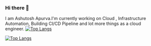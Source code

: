 ### Hi there 👋
I am Ashutosh Apurva.I'm currently working on Cloud , Infrastructure Automation, Building CI/CD Pipeline and lot more things as a cloud engineer.
[![Top Langs](https://github-readme-stats.vercel.app/api/top-langs/?username=Apurva14A&hide_progress=false)](https://github.com/anuraghazra/github-readme-stats)


[![Top Langs](https://github-readme-stats.vercel.app/api/top-langs/?username=Apurva14A&layout=compact)](https://github.com/anuraghazra/github-readme-stats)
<!--
**Apurva14A/Apurva14A** is a ✨ _special_ ✨ repository because its `README.md` (this file) appears on your GitHub profile.

Here are some ideas to get you started:

- 🔭 I’m currently working on ...
- 🌱 I’m currently learning ...
- 👯 I’m looking to collaborate on ...
- 🤔 I’m looking for help with ...
- 💬 Ask me about ...
- 📫 How to reach me: ...
- 😄 Pronouns: ...
- ⚡ Fun fact: ...
-->
